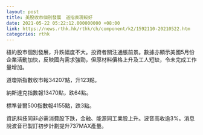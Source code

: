 ```yaml
---
layout: post
title: 美股收市個別發展　道指表現較好
date: 2021-05-22 05:22:12.000000000 +08:00
link: https://news.rthk.hk/rthk/ch/component/k2/1592110-20210522.htm
categories: rthk
---
```


紐約股市個別發展，升跌幅度不大。投資者關注通脹前景。數據亦顯示美國5月份企業活動加快，反映國內需求強勁，但原材料價格上升及工人短缺，令未完成工作量增加。

道瓊斯指數收市報34207點，升123點。

納斯達克指數報13470點，跌64點。

標準普爾500指數報4155點，跌3點。

資訊科技同非必需消費股下跌，金融、能源同工業股上升。波音高收逾3%。消息說波音已製訂初步計劃提升737MAX產量。
